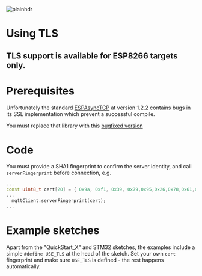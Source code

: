 ![plainhdr](../assets/pangoplain.jpg)
# Using TLS

## TLS support is available for ESP8266 targets only.

# Prerequisites

Unfortunately the standard [ESPAsyncTCP](https://github.com/me-no-dev/ESPAsyncTCP) at version 1.2.2 contains bugs in its SSL implementation which prevent a successful compile.

You must replace that library with this [bugfixed version](https://github.com/philbowles/ESPAsyncTCP)

# Code

You must provide a SHA1 fingerprint to confirm the server identity, and call `serverFingerprint` before connection, e.g.

```cpp
...
const uint8_t cert[20] = { 0x9a, 0xf1, 0x39, 0x79,0x95,0x26,0x78,0x61,0xad,0x1d,0xb1,0xa5,0x97,0xba,0x65,0x8c,0x20,0x5a,0x9c,0xfa };
...
  mqttClient.serverFingerprint(cert);
...
```

# Example sketches

Apart from the "QuickStart_X" and STM32 sketches, the examples include a simple `#define USE_TLS` at the head of the sketch. Set your own `cert` fingerprint and make sure `USE_TLS` is defined - the rest happens automatically.
